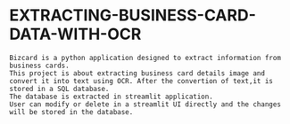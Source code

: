 # EXTRACTING-BUSINESS-CARD-DATA-WITH-OCR
    Bizcard is a python application designed to extract information from business cards.
    This project is about extracting business card details image and convert it into text using OCR. After the convertion of text,it is stored in a SQL database.
    The database is extracted in streamlit application.
    User can modify or delete in a streamlit UI directly and the changes will be stored in the database.
